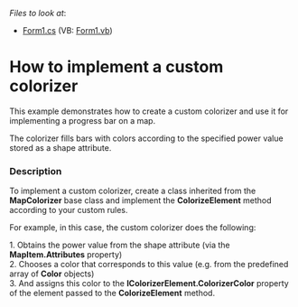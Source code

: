 <!-- default file list -->
*Files to look at*:

* [Form1.cs](./CS/CustomColorizer/Form1.cs) (VB: [Form1.vb](./VB/CustomColorizer/Form1.vb))
<!-- default file list end -->
# How to implement a custom colorizer


<p>This example demonstrates how to create a custom colorizer and use it for implementing a progress bar on a map.</p><p>The colorizer fills bars with colors according to the specified power value stored as a shape attribute.</p>


<h3>Description</h3>

<p>To implement a custom colorizer, create a class inherited from the <strong>MapColorizer</strong> base class and implement the <strong>ColorizeElement</strong> method according to your custom rules.</p>
<p>For example, in this case, the custom colorizer does the following:</p>
<p>1. Obtains the power value from the shape attribute (via the <strong>MapItem.Attributes</strong> property)<br /> 2. Chooses a color that corresponds to this value (e.g. from the predefined array of <strong>Color</strong> objects) <br /> 3. And assigns this color to the <strong>IColorizerElement.ColorizerColor</strong> property of the element passed to the <strong>ColorizeElement</strong> method.</p>

<br/>


